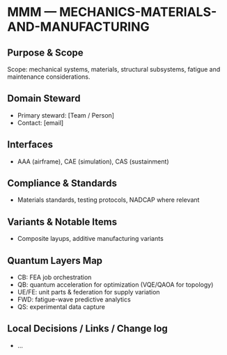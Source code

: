 # MMM — MECHANICS-MATERIALS-AND-MANUFACTURING

## Purpose & Scope
Scope: mechanical systems, materials, structural subsystems, fatigue and maintenance considerations.

## Domain Steward
- Primary steward: [Team / Person]
- Contact: [email]

## Interfaces
- AAA (airframe), CAE (simulation), CAS (sustainment)

## Compliance & Standards
- Materials standards, testing protocols, NADCAP where relevant

## Variants & Notable Items
- Composite layups, additive manufacturing variants

## Quantum Layers Map
- CB: FEA job orchestration
- QB: quantum acceleration for optimization (VQE/QAOA for topology)
- UE/FE: unit parts & federation for supply variation
- FWD: fatigue-wave predictive analytics
- QS: experimental data capture

## Local Decisions / Links / Change log
- ...
